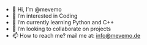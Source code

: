 - 👋 Hi, I’m @mevemo
- 👀 I’m interested in Coding
- 🌱 I’m currently learning Python and C++
- 💞️ I’m looking to collaborate on projects
- 📫 How to reach me? mail me at: info@mevemo.de

<!---
mevemo/mevemo is a ✨ special ✨ repository because its `README.md` (this file) appears on your GitHub profile.
You can click the Preview link to take a look at your changes.
--->
